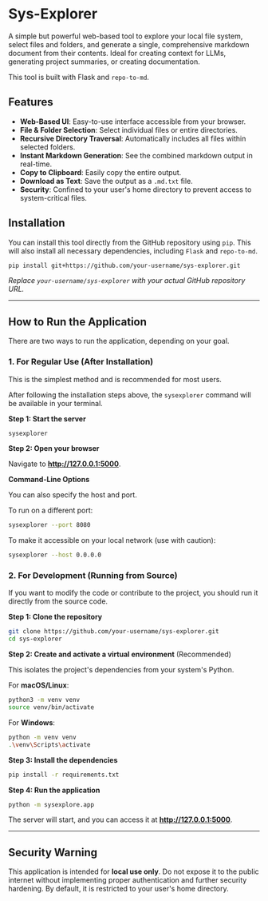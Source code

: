 # Sys-Explorer

A simple but powerful web-based tool to explore your local file system, select files and folders, and generate a single, comprehensive markdown document from their contents. Ideal for creating context for LLMs, generating project summaries, or creating documentation.

This tool is built with Flask and `repo-to-md`.

## Features

-   **Web-Based UI**: Easy-to-use interface accessible from your browser.
-   **File & Folder Selection**: Select individual files or entire directories.
-   **Recursive Directory Traversal**: Automatically includes all files within selected folders.
-   **Instant Markdown Generation**: See the combined markdown output in real-time.
-   **Copy to Clipboard**: Easily copy the entire output.
-   **Download as Text**: Save the output as a `.md.txt` file.
-   **Security**: Confined to your user's home directory to prevent access to system-critical files.

## Installation

You can install this tool directly from the GitHub repository using `pip`. This will also install all necessary dependencies, including `Flask` and `repo-to-md`.

```bash
pip install git+https://github.com/your-username/sys-explorer.git
```
*Replace `your-username/sys-explorer` with your actual GitHub repository URL.*

---

## How to Run the Application

There are two ways to run the application, depending on your goal.

### 1. For Regular Use (After Installation)

This is the simplest method and is recommended for most users.

After following the installation steps above, the `sysexplorer` command will be available in your terminal.

**Step 1: Start the server**

```bash
sysexplorer
```

**Step 2: Open your browser**

Navigate to **http://127.0.0.1:5000**.

**Command-Line Options**

You can also specify the host and port.

To run on a different port:
```bash
sysexplorer --port 8080
```

To make it accessible on your local network (use with caution):
```bash
sysexplorer --host 0.0.0.0
```

### 2. For Development (Running from Source)

If you want to modify the code or contribute to the project, you should run it directly from the source code.

**Step 1: Clone the repository**

```bash
git clone https://github.com/your-username/sys-explorer.git
cd sys-explorer
```

**Step 2: Create and activate a virtual environment** (Recommended)

This isolates the project's dependencies from your system's Python.

For **macOS/Linux**:
```bash
python3 -m venv venv
source venv/bin/activate
```

For **Windows**:
```bash
python -m venv venv
.\venv\Scripts\activate
```

**Step 3: Install the dependencies**

```bash
pip install -r requirements.txt
```

**Step 4: Run the application**

```bash
python -m sysexplore.app
```
The server will start, and you can access it at **http://127.0.0.1:5000**.

---

## Security Warning

This application is intended for **local use only**. Do not expose it to the public internet without implementing proper authentication and further security hardening. By default, it is restricted to your user's home directory.

